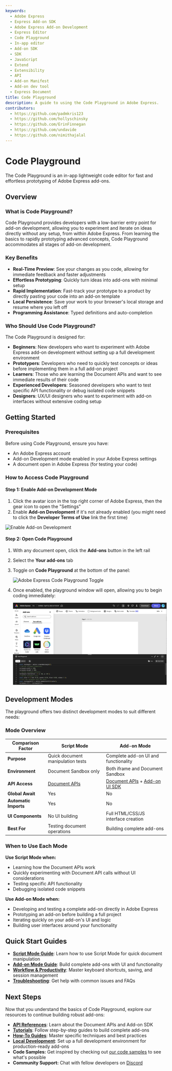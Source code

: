 ```yaml
---
keywords:
  - Adobe Express
  - Express Add-on SDK
  - Adobe Express Add-on Development
  - Express Editor
  - Code Playground
  - In-app editor
  - Add-on SDK
  - SDK
  - JavaScript
  - Extend
  - Extensibility
  - API
  - Add-on Manifest
  - Add-on dev tool
  - Express Document
title: Code Playground
description: A guide to using the Code Playground in Adobe Express.
contributors:
  - https://github.com/padmkris123
  - https://github.com/hollyschinsky
  - https://github.com/ErinFinnegan
  - https://github.com/undavide
  - https://github.com/nimithajalal
---
```


# Code Playground

The Code Playground is an in-app lightweight code editor for fast and effortless prototyping of Adobe Express add-ons.

## Overview

### What is Code Playground?

Code Playground provides developers with a low-barrier entry point for add-on development, allowing you to experiment and iterate on ideas directly without any setup, from within Adobe Express. From learning the basics to rapidly prototyping advanced concepts, Code Playground accommodates all stages of add-on development.

### Key Benefits

- **Real-Time Preview**: See your changes as you code, allowing for immediate feedback and faster adjustments
- **Effortless Prototyping**: Quickly turn ideas into add-ons with minimal setup
- **Rapid Implementation**: Fast-track your prototype to a product by directly pasting your code into an add-on template
- **Local Persistence**: Save your work to your browser's local storage and resume where you left off
- **Programming Assistance**: Typed definitions and auto-completion

### Who Should Use Code Playground?

The Code Playground is designed for:

- **Beginners**: New developers who want to experiment with Adobe Express add-on development without setting up a full development environment
- **Prototypers**: Developers who need to quickly test concepts or ideas before implementing them in a full add-on project
- **Learners**: Those who are learning the Document APIs and want to see immediate results of their code
- **Experienced Developers**: Seasoned developers who want to test specific API functionality or debug isolated code snippets
- **Designers**: UX/UI designers who want to experiment with add-on interfaces without extensive coding setup

## Getting Started

### Prerequisites

Before using Code Playground, ensure you have:

- An Adobe Express account
- Add-on Development mode enabled in your Adobe Express settings
- A document open in Adobe Express (for testing your code)

### How to Access Code Playground

#### Step 1: Enable Add-on Development Mode

1. Click the avatar icon in the top right corner of Adobe Express, then the gear icon to open the "Settings"
2. Enable **Add-on Development** if it's not already enabled (you might need to click the **Developer Terms of Use** link the first time)

![Enable Add-on Development](./img/playground-enable-dev-mode.gif)

#### Step 2: Open Code Playground

1. With any document open, click the **Add-ons** button in the left rail
2. Select the **Your add-ons** tab
3. Toggle on **Code Playground** at the bottom of the panel:

   ![Adobe Express Code Playground Toggle](./img/toggle-playground.png)

4. Once enabled, the playground window will open, allowing you to begin coding immediately:

   ![Adobe Express Code Playground Open](./img/playground-open.png)

## Development Modes

The playground offers two distinct development modes to suit different needs:

### Mode Overview

| Comparison Factor     | Script Mode                                                               | Add-on Mode                                                                                                                     |
| --------------------- | ------------------------------------------------------------------------- | ------------------------------------------------------------------------------------------------------------------------------- |
| **Purpose**           | Quick document manipulation tests                                         | Complete add-on UI and functionality                                                                                            |
| **Environment**       | Document Sandbox only                                                     | Both iframe and Document Sandbox                                                                                                |
| **API Access**        | [Document APIs](../../references/document-sandbox/document-apis/index.md) | [Document APIs](../../references/document-sandbox/document-apis/index.md) + [Add-on UI SDK](../../references/addonsdk/index.md) |
| **Global Await**      | Yes                                                                       | No                                                                                                                              |
| **Automatic Imports** | Yes                                                                       | No                                                                                                                              |
| **UI Components**     | No UI building                                                            | Full HTML/CSS/JS interface creation                                                                                             |
| **Best For**          | Testing document operations                                               | Building complete add-ons                                                                                                       |

### When to Use Each Mode

**Use Script Mode when:**

- Learning how the Document APIs work
- Quickly experimenting with Document API calls without UI considerations
- Testing specific API functionality
- Debugging isolated code snippets

**Use Add-on Mode when:**

- Developing and testing a complete add-on directly in Adobe Express
- Prototyping an add-on before building a full project
- Iterating quickly on your add-on's UI and logic
- Building user interfaces around your functionality

## Quick Start Guides

- **[Script Mode Guide](./code_playground_script_mode.md)**: Learn how to use Script Mode for quick document manipulation
- **[Add-on Mode Guide](./code_playground_addon_mode.md)**: Build complete add-ons with UI and functionality
- **[Workflow & Productivity](./code_playground_workflow.md)**: Master keyboard shortcuts, saving, and session management
- **[Troubleshooting](./code_playground_troubleshooting.md)**: Get help with common issues and FAQs

## Next Steps

Now that you understand the basics of Code Playground, explore our resources to continue building robust add-ons:

- **[API References](../../references/index.md)**: Learn about the Document APIs and Add-on SDK
- **[Tutorials](../learn/how_to/tutorials/index.md)**: Follow step-by-step guides to build complete add-ons
- **[How-To Guides](../learn/how_to/index.md)**: Master specific techniques and best practices
- **[Local Development](../getting_started/local_development/index.md)**: Set up a full development environment for production-ready add-ons
- **Code Samples:** Get inspired by checking out [our code samples](../learn/samples.md) to see what's possible
- **Community Support:** Chat with fellow developers on [Discord](http://discord.gg/nc3QDyFeb4)
